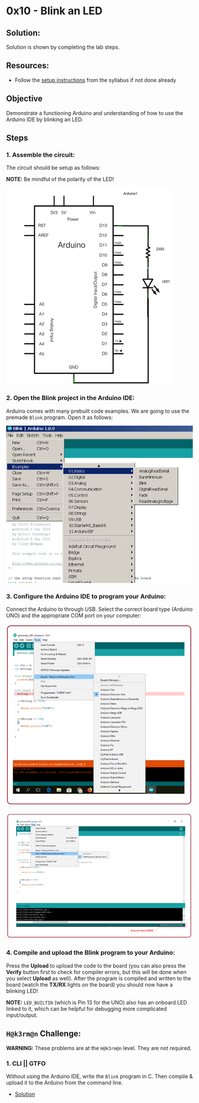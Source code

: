 # 0x10 - Blink an LED

## Solution:

Solution is shown by completing the lab steps.

## Resources:

- Follow the [setup instructions](../../syllabus.md#setup) from the syllabus if not done already

## Objective

Demonstrate a functioning Arduino and understanding of how to use the Arduino IDE by blinking an LED.

## Steps

### 1. Assemble the circuit:

The circuit should be setup as follows:

**NOTE:** Be mindful of the polarity of the LED!

![Circuit_Diagram](resources/Circuit_Diagram.png)

### 2. Open the Blink project in the Arduino IDE:

Arduino comes with many prebuilt code examples. We are going to use the premade `Blink` program. Open it as follows:

![Using_Examples](resources/Using_Examples.png)

### 3. Configure the Arduino IDE to program your Arduino:

Connect the Arduino to through USB. Select the correct board type (Arduino UNO) and the appropriate COM port on your computer:

![Select_Board](resources/Select_Board.png)

![Select_COM_Port](resources/Select_COM_Port.png)

### 4. Compile and upload the Blink program to your Arduino:

Press the **Upload** to upload the code to the board (you can also press the **Verify** button first to check for compiler errors, but this will be done when you select **Upload** as well). After the program is compiled and written to the board (watch the **TX/RX** lights on the board) you should now have a blinking LED!

**NOTE:** `LED_BUILTIN` (which is Pin 13 for the UNO) also has an onboard LED linked to it, which can be helpful for debugging more complicated input/output.

## `H@k3rm@n` Challenge:

**WARNING:** These problems are at the `H@k3rm@n` level. They are not required.

### 1. CLI || GTFO

Without using the Arduino IDE, write the `Blink` program in C. Then compile & upload it to the Arduino from the command line.

- [Solution](solution/hackerman.md)
